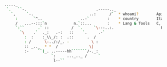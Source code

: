 
```bash
....._      
 `.   ``-.                               .-----.._   
   `,     `-.                         ..:      /`  * whoami?        Apiandrea                    __         .' '.
     :       `^..                 ..-`        :    * country        Italy                      _/__)        .   .
     /   ...--:::`n            n.`::...       :    * Lang & Tools   C, python, Java           (8|)_}}- .      .
     `:``      .` ::          /  `.     `\---..:.                     PenTest tools (most used)   \__)    '. . ' `.
       `\    .`  ._:   .-:   ::    `.     .-`        
         :  :    :_\\_/: :  .::      .  /            
         : /      \-../:/_. -          \ :                           
         :: _.._  * *  /              \|
         :-    ``(_. ..-----hh```````/-._:
                     `:     ..._.._ /     `
                      l--``

```

<!--
**Apiandrea/Apiandrea** is a ✨ _special_ ✨ repository because its `README.md` (this file) appears on your GitHub profile.

Here are some ideas to get you started:

- 🔭 I’m currently working on ...
- 🌱 I’m currently learning ...
- 👯 I’m looking to collaborate on ...
- 🤔 I’m looking for help with ...
- 💬 Ask me about ...
- 📫 How to reach me: ...
- 😄 Pronouns: ...
- ⚡ Fun fact: ...
-->
